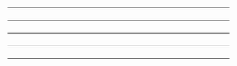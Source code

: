 ###
###
###
###
###
###
###
###
###
###
###
###
###
###
###
###
###
###
###
###
###
###
###
###
---

```
```

---

```
```

---

```
```

---

```
```

---

```
```

